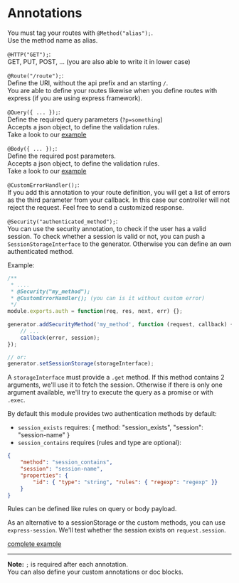 # Annotations

You must tag your routes with `@Method("alias");`.   
Use the method name as alias.

`@HTTP("GET");`:  
GET, PUT, POST, ... (you are also able to write it in lower case)

`@Route("/route");`:  
Define the URI, without the api prefix and an starting `/`.  
You are able to define your routes likewise when you define routes with express (if you are using express framework).

`@Query({ ... });`:  
Define the required query parameters (`?p=something`)  
Accepts a json object, to define the validation rules.  
Take a look to our [example](/test/sample.js)

`@Body({ ... });`:  
Define the required post parameters.  
Accepts a json object, to define the validation rules.  
Take a look to our [example](/test/sample.js)

`@CustomErrorHandler();`:  
If you add this annotation to your route definition, you will get a list of errors as the third parameter from your callback. 
In this case our controller will not reject the request. Feel free to send a customized response.

`@Security("authenticated_method");`:  
You can use the security annotation, to check if the user has a valid session. To check whether a session is valid or not,
you can push a `SessionStorageInterface` to the generator. Otherwise you can define an own authenticated method. 

Example:
```js
/**
 * ....
 * @Security("my_method");
 * @CustomErrorHandler(); (you can is it without custom error)
 */
module.exports.auth = function(req, res, next, err) {};
 
generator.addSecurityMethod('my_method', function (request, callback) {
    // ...
    callback(error, session);
});

// or:
generator.setSessionStorage(storageInterface);
```

A `storageInterface` must provide a `.get` method. If this method contains 2 arguments, we'll use it to fetch the session.
Otherwise if there is only one argument available, we'll try to execute the query as a promise or with `.exec`.

By default this module provides two authentication methods by default:
- `session_exists` requires: { method: "session_exists", "session": "session-name" }
- `session_contains` requires (rules and type are optional): 
```json
{ 
    "method": "session_contains", 
    "session": "session-name", 
    "properties": { 
        "id": { "type": "string", "rules": { "regexp": "regexp" }} 
    } 
}
```
Rules can be defined like rules on query or body payload.

As an alternative to a sessionStorage or the custom methods, you can use `express-session`.
We'll test whether the session exists on `request.session`.

[complete example](/sample/sample.js#L65)

---
__Note:__ `;` is required after each annotation.  
You can also define your custom annotations or doc blocks.
